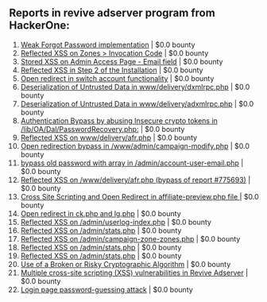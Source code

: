 ## Reports in revive adserver program from HackerOne:
1. [Weak Forgot Password implementation](https://hackerone.com/reports/176116) | $0.0 bounty
2. [Reflected XSS on Zones > Invocation Code](https://hackerone.com/reports/178611) | $0.0 bounty
3. [Stored XSS on Admin Access Page - Email field](https://hackerone.com/reports/173501) | $0.0 bounty
4. [Reflected XSS in Step 2 of the Installation](https://hackerone.com/reports/170156) | $0.0 bounty
5. [Open redirect in switch account functionality](https://hackerone.com/reports/390663) | $0.0 bounty
6. [Deserialization of Untrusted Data in www/delivery/dxmlrpc.php](https://hackerone.com/reports/542670) | $0.0 bounty
7. [Deserialization of Untrusted Data in www/delivery/adxmlrpc.php](https://hackerone.com/reports/512076) | $0.0 bounty
8. [Authentication Bypass by abusing Insecure crypto tokens in /lib/OA/Dal/PasswordRecovery.php:](https://hackerone.com/reports/576504) | $0.0 bounty
9. [Reflected XSS on www/delivery/afr.php](https://hackerone.com/reports/775693) | $0.0 bounty
10. [Open redirection bypass in /www/admin/campaign-modify.php](https://hackerone.com/reports/794144) | $0.0 bounty
11. [bypass old password with array in /admin/account-user-email.php](https://hackerone.com/reports/792895) | $0.0 bounty
12. [Reflected XSS on /www/delivery/afr.php (bypass of report #775693)](https://hackerone.com/reports/986365) | $0.0 bounty
13. [Cross Site Scripting and Open Redirect in affiliate-preview.php file ](https://hackerone.com/reports/819362) | $0.0 bounty
14. [Open redirect in ck.php and lg.php](https://hackerone.com/reports/1081406) | $0.0 bounty
15. [Reflected XSS on /admin/userlog-index.php](https://hackerone.com/reports/1083231) | $0.0 bounty
16. [Reflected XSS on /admin/stats.php](https://hackerone.com/reports/1083376) | $0.0 bounty
17. [Reflected XSS on /admin/campaign-zone-zones.php](https://hackerone.com/reports/1097979) | $0.0 bounty
18. [Reflected XSS on /admin/stats.php](https://hackerone.com/reports/1097217) | $0.0 bounty
19. [Reflected XSS on /admin/stats.php](https://hackerone.com/reports/1187820) | $0.0 bounty
20. [Use of a Broken or Risky Cryptographic Algorithm](https://hackerone.com/reports/1306942) | $0.0 bounty
21. [Multiple cross-site scripting (XSS) vulnerabilities in Revive Adserver](https://hackerone.com/reports/1694171) | $0.0 bounty
22. [Login page password-guessing attack](https://hackerone.com/reports/96115) | $0.0 bounty